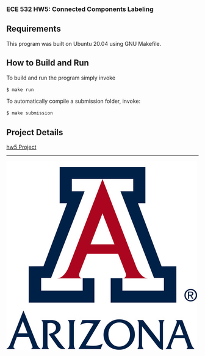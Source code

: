 ### ECE 532 HW5: Connected Components Labeling
## Requirements
This program was built on Ubuntu 20.04 using GNU Makefile.

## How to Build and Run
To build and run the program simply invoke

```bash
$ make run
```

To automatically compile a submission folder, invoke:
```bash
$ make submission
```

## Project Details

[hw5 Project](docs/hw5asmt-conn.pdf)

---

![UofA Logo](docs/UofA.jfif)
